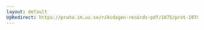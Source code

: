 ```yaml
---
layout: default
UpRedirect: https://pruto.im.uu.se/riksdagen-records-pdf/1875/prot-1875--ak--017/prot-1875--ak--017_032.pdf
---
```

